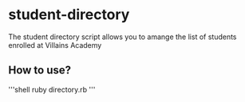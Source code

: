 # student-directory

The student directory script allows you to amange the list of students enrolled at Villains Academy

## How to use? 

'''shell
ruby directory.rb
'''